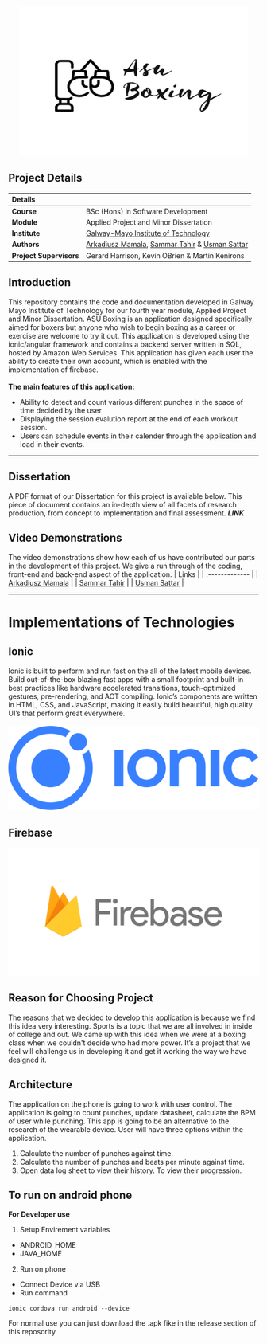 <p align="center">
  <img width="460" height="300" src="https://github.com/ArekMamala/FinalYearProject/blob/master/src/assets/logo.png?raw=true">
</p>

## Project Details
| Details         |               |
| :------------- |:-------------|
| **Course**          | BSc (Hons) in Software Development          |
| **Module**          | Applied Project and Minor Dissertation      |
| **Institute**       | [Galway-Mayo Institute of Technology](https://www.gmit.ie/)         | 
| **Authors**          | [Arkadiusz Mamala](https://github.com/ArekMamala), [Sammar Tahir](https://github.com/sammartahir) & [Usman Sattar](https://github.com/Uzzy97)  |
| **Project Supervisors**          | Gerard Harrison, Kevin OBrien & Martin Kenirons|

## Introduction
This repository contains the code and documentation developed in Galway Mayo Institute of Technology for our fourth year module, Applied Project and Minor Dissertation. ASU Boxing is an application designed specifically aimed for boxers but anyone who wish to begin boxing as a career or exercise are welcome to try it out. This application is developed using the ionic/angular framework and contains a backend server written in SQL, hosted by Amazon Web Services. This application has given each user the ability to create their own account, which is enabled with the implementation of firebase.
<br><br>
<b>The main features of this application:</b>

 - Ability to detect and count various different punches in the space of time decided by the user
 - Displaying the session evalution report at the end of each workout session.
 - Users can schedule events in their calender through the application and load in their events.
 ___
## Dissertation
A PDF format of our Dissertation for this project is available below. This piece of document contains an in-depth view of all facets of research production, from concept to implementation and final assessment.
***LINK***

## Video Demonstrations
The video demonstrations show how each of us have contributed our parts in the development of this project. We give a run through of the coding, front-end and back-end aspect of the application.
| Links         | 
| :------------- |
| [Arkadiusz Mamala](https://github.com/ArekMamala) |
| [Sammar Tahir](https://github.com/ArekMamala) |
| [Usman Sattar](https://github.com/ArekMamala) |
___

# Implementations of Technologies
## Ionic
Ionic is built to perform and run fast on the all of the latest mobile devices. Build out-of-the-box blazing fast apps with a small footprint and built-in best practices like hardware accelerated transitions, touch-optimized gestures, pre-rendering, and AOT compiling.
Ionic’s components are written in HTML, CSS, and JavaScript, making it easily build beautiful, high quality UI’s that perform great everywhere.
<br><br>
![Image description](https://github.com/ArekMamala/FinalYearProject/blob/master/src/assets/ionic.png)

## Firebase
![Image description](https://github.com/ArekMamala/FinalYearProject/blob/master/src/assets/firebase.png)


## Reason for Choosing Project
The reasons that we decided to develop this application is because we find this idea very interesting. Sports is a topic that we are all involved in inside of college and out. We came up with this idea when we were at a boxing class when we  couldn't decide who had more power. It’s a project that we feel will challenge us in developing it and get it working the way we have designed it. 


## Architecture
The application on the phone is going to work with user control. The application is going to count punches, update datasheet, calculate the BPM of user while punching. This app is going to be an alternative to the research of the wearable device. User will have three options within the application.
1. Calculate the number of punches against time.
2. Calculate the number of punches and beats per minute against time.
3. Open data log sheet to view their history. To view their progression.

## To run on android phone 
**For Developer use**
1. Setup Envirement variables
  * ANDROID_HOME
  * JAVA_HOME 
2. Run on phone
  * Connect Device via USB
  * Run command 
   ```
   ionic cordova run android --device
   ```
For normal use you can just download the .apk fike in the release section of this reposority 
